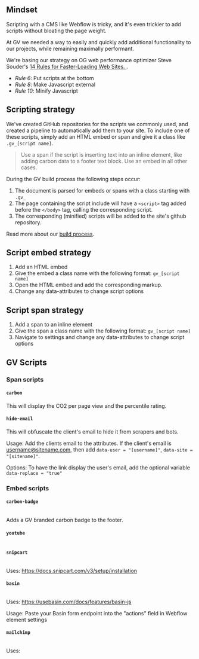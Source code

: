 ## Mindset
Scripting with a CMS like Webflow is tricky, and it's even trickier to add scripts without bloating the page weight.

At GV we needed a way to easily and quickly add additional functionality to our projects, while remaining maximally performant. 

We're basing our strategy on OG web performance optimizer Steve Souder's [14 Rules for Faster-Loading Web Sites. ](https://stevesouders.com/examples/rules.php).
- *Rule 6*: Put scripts at the bottom
- *Rule 8*: Make Javascript external
- *Rule 10*: Minify Javascript

## Scripting strategy
We've created GitHub repositories for the scripts we commonly used, and created a pipeline to automatically add them to your site. To include one of these scripts, simply add an HTML embed or span and give it a class like `.gv_[script name]`. 

> Use a span if the script is inserting text into an inline element, like adding carbon data to a footer text block. Use an embed in all other cases.

During the GV build process the following steps occur:
1. The document is parsed for embeds or spans with a class starting with `.gv_`
2. The page containing the script include will have a `<script>`  tag added before the `</body>` tag, calling the corresponding script.
3. The corresponding (minified) scripts will be added to the site's github repository.

Read more about our [build process](./Deployment).

## Script embed strategy
1. Add an HTML embed
2. Give the embed a class name with the following format: `gv_[script name]`
3. Open the HTML embed and add the corresponding markup.
4. Change any data-attributes to change script options 

## Script span strategy
1. Add a span to an inline element
2. Give the span a class name with the following format: `gv_[script name]`
3. Navigate to settings and change any data-attributes to change script options

## GV Scripts
### Span scripts
#### `carbon`
This will display the CO2 per page view and the percentile rating.

#### `hide-email`  
This will obfuscate the client's email to hide it from scrapers and bots.

Usage:
Add the clients email to the attributes. If the client's email is username@sitename.com, then add  `data-user = "[username]"`, `data-site = "[sitename]"`. 

Options:
To have the link display the user's email, add the optional variable `data-replace = "true"`

### Embed scripts
#### `carbon-badge`  
```

```
Adds a GV branded carbon badge to the footer.

#### `youtube`
```

```

#### `snipcart`
```

```
Uses: https://docs.snipcart.com/v3/setup/installation

#### `basin` 
```

```
Uses: https://usebasin.com/docs/features/basin-js

Usage:
Paste your Basin form endpoint into the "actions" field in Webflow element settings  

#### `mailchimp`
```

```
Uses: 